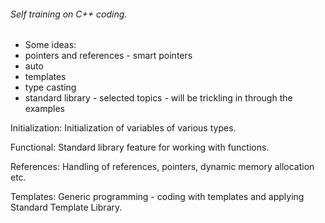 ###### Self training on C++ coding.


 * Some ideas:
 * pointers and references - smart pointers
 * auto
 * templates
 * type casting
 * standard library - selected topics - will be trickling in through the examples
 
Initialization: Initialization of variables of various types. 

Functional: Standard library feature for working with functions.

References: Handling of references, pointers, dynamic memory
allocation etc.

Templates: Generic programming - coding with templates and applying
Standard Template Library.
